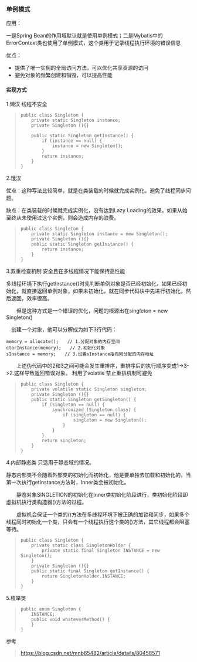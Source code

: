 ### 单例模式

应用：

一是Spring Bean的作用域默认就是使用单例模式；二是Mybatis中的ErrorContext类也使用了单例模式，这个类用于记录线程执行环境的错误信息

优点：

- 提供了唯一实例的全局访问方法，可以优化共享资源的访问
- 避免对象的频繁创建和销毁，可以提高性能 

#### 实现方式

1.懒汉  线程不安全

> ```
> public class Singleton {
>     private static Singleton instance;
>     private Singleton (){}
> 
>     public static Singleton getInstance() {
>         if (instance == null) {
>             instance = new Singleton();
>         }
>         return instance;
>     }
> }
> ```

2.饿汉 

优点：这种写法比较简单，就是在类装载的时候就完成实例化。避免了线程同步问题。

缺点：在类装载的时候就完成实例化，没有达到Lazy Loading的效果。如果从始至终从未使用过这个实例，则会造成内存的浪费。

> ```
> public class Singleton {
>     private static Singleton instance = new Singleton();
>     private Singleton (){}
>     public static Singleton getInstance() {
>         return instance;
>     }
> }
> ```

3.双重检查机制 安全且在多线程情况下能保持高性能 

​		多线程环境下执行getInstance()时先判断单例对象是否已经初始化，如果已经初始化，就直接返回单例对象，如果未初始化，就在同步代码块中先进行初始化，然后返回，效率很高。

　　但是这种方式是一个错误的优化，问题的根源出在singleton = new Singleton()

　创建一个对象，他可以分解成为如下3行代码：

```
memory = allocate();　　// 1.分配对象的内存空间
ctorInstance(memory);　　// 2.初始化对象
sInstance = memory;　　// 3.设置sInstance指向刚分配的内存地址
```

　　上述伪代码中的2和3之间可能会发生重排序，重排序后的执行顺序变成1->3->2.这样导致返回错误对象。 利用了volatile  禁止重排机制可避免

> ```
> public class Singleton {
>     private volatile static Singleton singleton;
>     private Singleton (){}
>     public static Singleton getSingleton() {
>         if (singleton == null) {
>             synchronized (Singleton.class) {
>                 if (singleton == null) {
>                     singleton = new Singleton();
>                 }
>             }
>         }
>         return singleton;
>     }
> }
> ```

4.内部静态类 只适用于静态域的情况。

​		静态内部类不会随着外部类的初始化而初始化，他是要单独去加载和初始化的，当第一次执行getInstance方法时，Inner类会被初始化。

　　静态对象SINGLETION的初始化在Inner类初始化阶段进行，类初始化阶段即虚拟机执行类构造器<clinit>()方法的过程。

　　虚拟机会保证一个类的<clinit>()方法在多线程环境下被正确的加锁和同步，如果多个线程同时初始化一个类，只会有一个线程执行这个类的<clinit>()方法，其它线程都会阻塞等待。

> ```
> public class Singleton {
>     private static class SingletonHolder {
>         private static final Singleton INSTANCE = new Singleton();
>     }
>     private Singleton (){}
>     public static final Singleton getInstance() {
>         return SingletonHolder.INSTANCE;
>     }
> }
> ```

5.枚举类

> ```
> public enum Singleton {
>     INSTANCE;
>     public void whateverMethod() {
>     }
> }
> ```

参考

> https://blog.csdn.net/mnb65482/article/details/80458571